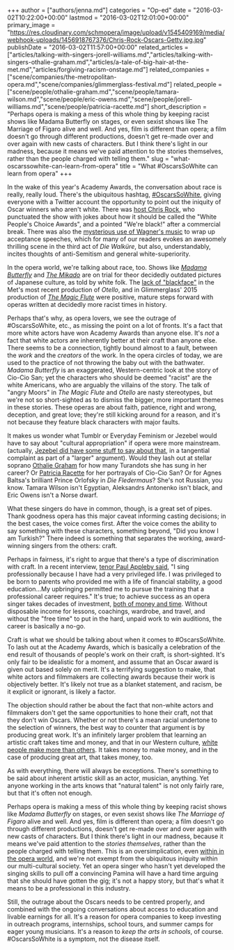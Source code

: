 +++
author = ["authors/jenna.md"]
categories = "Op-ed"
date = "2016-03-02T10:22:00+00:00"
lastmod = "2016-03-02T12:01:00+00:00"
primary_image = "https://res.cloudinary.com/schmopera/image/upload/v1545409169/media/webhook-uploads/1456918767376/Chris-Rock-Oscars-Getty.jpg.jpg"
publishDate = "2016-03-02T11:57:00+00:00"
related_articles = ["articles/talking-with-singers-jorell-williams.md","articles/talking-with-singers-othalie-graham.md","articles/a-tale-of-big-hair-at-the-met.md","articles/forgiving-racism-onstage.md"]
related_companies = ["scene/companies/the-metropolitan-opera.md","scene/companies/glimmerglass-festival.md"]
related_people = ["scene/people/othalie-graham.md","scene/people/tamara-wilson.md","scene/people/eric-owens.md","scene/people/jorell-williams.md","scene/people/patricia-racette.md"]
short_description = "Perhaps opera is making a mess of this whole thing by keeping racist shows like Madama Butterfly on stages, or even sexist shows like The Marriage of Figaro alive and well. And yes, film is different than opera; a film doesn&#039;t go through different productions, doesn&#039;t get re-made over and over again with new casts of characters. But I think there&#039;s light in our madness, because it means we&#039;ve paid attention to the stories themselves, rather than the people charged with telling them."
slug = "what-oscarssowhite-can-learn-from-opera"
title = "What #OscarsSoWhite can learn from opera"
+++

In the wake of this year's Academy Awards, the conversation about race is really, really loud. There's the ubiquitous hashtag, [#OscarsSoWhite](https://twitter.com/search?q=%23OscarsSoWhite&src=typd), giving everyone with a Twitter account the opportunity to point out the iniquity of Oscar winners who aren't white. There was [host Chris Rock](http://www.newyorker.com/culture/culture-desk/chris-rocks-oscars), who punctuated the show with jokes about how it should be called the "White People's Choice Awards", and a pointed "We're black!" after a commercial break. There was also the [mysterious use of Wagner's music](http://www.newyorker.com/culture/cultural-comment/a-closer-look-at-wagner-and-oscarssowhite) to wrap up acceptance speeches, which for many of our readers evokes an awesomely thrilling scene in the third act of *Die Walküre*, but also, understandably, incites thoughts of anti-Semitism and general white-superiority.

In the opera world, we're talking about race, too. Shows like [*Madama Butterfly*](http://www.telegraph.co.uk/news/uknews/1542633/Opera-expert-says-Puccinis-Butterfly-is-racist.html) and [*The Mikado*](http://www.telesurtv.net/english/news/Final-Curtain-for-Racist-Gilbert-and-Sullivan-Opera-20150918-0011.html) are on trial for theor decidedly outdated pictures of Japanese culture, as told by white folk. The [lack of "blackface"](https://www.good.is/articles/otello-blackface-glimmerglass-mohegan-magic-flute-opera) in the Met's most recent production of *Otello*, and in Glimmerglass' 2015 production of [*The Magic Flute*](http://www.nytimes.com/2015/08/06/arts/music/at-glimmerglass-festival-the-magic-flute-is-among-the-reimagined.html) were positive, mature steps forward with operas written at decidedly more racist times in history.

Perhaps that's why, as opera lovers, we see the outrage of #OscarsSoWhite, etc., as missing the point on a lot of fronts. It's a fact that more white actors have won Academy Awards than anyone else. It's *not* a fact that white actors are inherently better at their craft than anyone else. There seems to be a connection, tightly bound almost to a fault, between the *work* and the *creators* of the work. In the opera circles of today, we are used to the practice of not throwing the baby out with the bathwater. *Madama Butterfly* is an exaggerated, Western-centric look at the story of Cio-Cio San; yet the characters who should be deemed "racist" are the white Americans, who are arguably the villains of the story. The talk of "angry Moors" in *The Magic Flute* and *Otello* are nasty stereotypes, but we're not so short-sighted as to dismiss the bigger, more important themes in these stories. These operas are about faith, patience, right and wrong, deception, and great love; they're still kicking around for a reason, and it's not because they feature black characters with major faults.

It makes us wonder what Tumblr or Everyday Feminism or Jezebel would have to say about "cultural appropriation" if opera were more mainstream. (actually, [Jezebel did have some stuff to say about that](/a-tale-of-big-hair-at-the-met/), in a tangential complaint as part of a "larger" argument). Would they lash out at stellar soprano [Othalie Graham](/talking-with-singers-othalie-graham/) for how many Turandots she has sung in her career? Or [Patricia Racette](/in-review-madama-butterfly/) for her portrayals of Cio-Cio San? Or for Agnes Baltsa's brilliant Prince Orlofsky in *Die Fledermaus*? She's not Russian, you know. Tamara Wilson isn't Egyptian, Aleksandrs Antonenko isn't black, and Eric Owens isn't a Norse dwarf. 

What these singers do have in common, though, is a great set of pipes. Thank goodness opera has this major caveat informing casting decisions; in the best cases, the voice comes first. After the voice comes the ability to say something with these characters, something beyond, "Did you know I am Turkish?" There indeed is something that separates the working, award-winning singers from the others: craft. 

Perhaps in fairness, it's right to argue that there's a type of discrimination with craft. In a recent interview, [tenor Paul Appleby said](/paul-appleby-telling-stories-at-wigmore-hall/), "I sing professionally because I have had a very privileged life. I was privileged to be born to parents who provided me with a life of financial stability, a good education...My upbringing permitted me to pursue the training that a professional career requires." It's true; to achieve success as an opera singer takes decades of investment, [both of money and time](/breaking-into-the-industry-a-vicious-cycle/). Without disposable income for lessons, coachings, wardrobe, and travel, and without the "free time" to put in the hard, unpaid work to win auditions, the career is basically a no-go.

Craft is what we should be talking about when it comes to #OscarsSoWhite. To lash out at the Academy Awards, which is basically a celebration of the end result of thousands of people's work on their craft, is short-sighted. It's only fair to be idealistic for a moment, and assume that an Oscar award is given out based solely on merit. It's a terrifying suggestion to make, that white actors and filmmakers are collecting awards because their work is objectively better. It's likely not true as a blanket statement, and racism, be it explicit or ignorant, is likely a factor. 

The objection should rather be about the fact that non-white actors and filmmakers don't get the same opportunities to hone their craft, not that they don't win Oscars. Whether or not there's a mean racial undertone to the selection of winners, the best way to counter that argument is by producing great work. It's an infinitely larger problem that learning an artistic craft takes time and money, and that in our Western culture, [white people make more than others](http://www.businessinsider.com/heres-median-income-in-the-us-by-race-2013-9?IR=T). It takes money to make money, and in the case of producing great art, that takes money, too.

As with everything, there will always be exceptions. There's something to be said about inherent artistic skill as an actor, musician, anything. Yet anyone working in the arts knows that "natural talent" is not only fairly rare, but that it's often not enough. 

Perhaps opera is making a mess of this whole thing by keeping racist shows like *Madama Butterfly* on stages, or even sexist shows like *The Marriage of Figaro* alive and well. And yes, film is different than opera; a film doesn't go through different productions, doesn't get re-made over and over again with new casts of characters. But I think there's light in our madness, because it means we've paid attention to the *stories themselves*, rather than the people charged with telling them. This is an oversimplication, even [within in the opera world](/talking-with-singers-jorell-williams/), and we're not exempt from the ubiquitous iniquity within our multi-cultural society. Yet an opera singer who hasn't yet developed the singing skills to pull off a convincing Pamina will have a hard time arguing that she should have gotten the gig; it's not a happy story, but that's what it means to be a professional in this industry. 

Still, the outrage about the Oscars needs to be centred properly, and combined with the ongoing conversations about access to education and livable earnings for all. It's a reason for opera companies to keep investing in outreach programs, internships, school tours, and summer camps for eager young musicians. It's a reason to *keep the arts in schools*, of course. #OscarsSoWhite is a symptom, not the disease itself.
